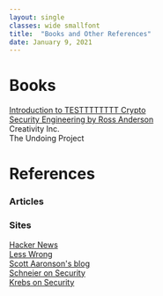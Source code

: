 ```yaml
---
layout: single
classes: wide smallfont
title:  "Books and Other References"
date: January 9, 2021
---
```


# Books
[Introduction to TESTTTTTTTT Crypto](https://www.crypto101.io/)  
[Security Engineering by Ross Anderson](https://www.cl.cam.ac.uk/~rja14/book.html)  
Creativity Inc.  
The Undoing Project  

# References

### Articles


### Sites
[Hacker News](https://hckrnews.com/)  
[Less Wrong](https://www.lesswrong.com/)  
[Scott Aaronson's blog](https://www.scottaaronson.com/blog/)  
[Schneier on Security](https://www.schneier.com/)  
[Krebs on Security](https://krebsonsecurity.com/)  

